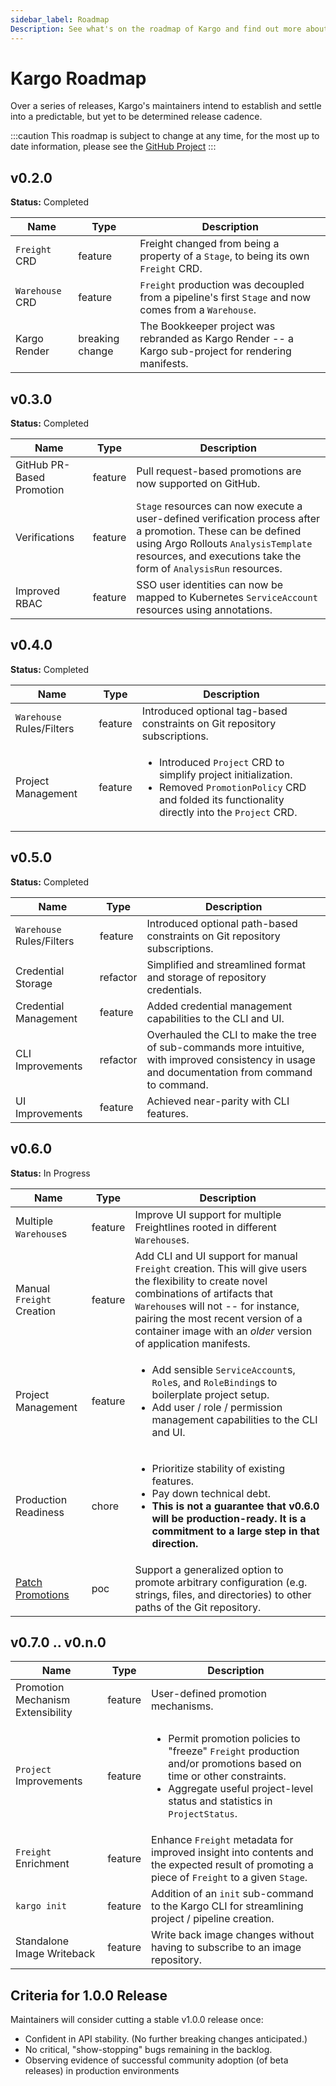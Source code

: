 ```yaml
---
sidebar_label: Roadmap
Description: See what's on the roadmap of Kargo and find out more about the latest releases
---
```


# Kargo Roadmap

Over a series of releases, Kargo's maintainers intend to establish and settle into a predictable, but yet to be determined release cadence.

:::caution
This roadmap is subject to change at any time, for the most up to date information, please see the [GitHub Project](https://github.com/akuity/kargo/milestones)
:::

## v0.2.0

__Status:__ Completed

| Name | Type | Description |
| ---- | ---- | ----------- |
| `Freight` CRD | feature | Freight changed from being a property of a `Stage`, to being its own `Freight` CRD. |
| `Warehouse` CRD | feature | `Freight` production was decoupled from a pipeline's first `Stage` and now comes from a `Warehouse`. |
| Kargo Render | breaking change | The Bookkeeper project was rebranded as Kargo Render -- a Kargo sub-project for rendering manifests. |

## v0.3.0

__Status:__ Completed

| Name | Type | Description |
| ---- | ---- | ----------- |
| GitHub PR-Based Promotion | feature | Pull request-based promotions are now supported on GitHub. |
| Verifications | feature | `Stage` resources can now execute a user-defined verification process after a promotion. These can be defined using Argo Rollouts `AnalysisTemplate` resources, and executions take the form of `AnalysisRun` resources. |
| Improved RBAC | feature | SSO user identities can now be mapped to Kubernetes `ServiceAccount` resources using annotations. |

## v0.4.0

__Status:__ Completed

| Name | Type | Description |
| ---- | ---- | ----------- |
| `Warehouse` Rules/Filters | feature | Introduced optional tag-based constraints on Git repository subscriptions. |
| Project Management | feature | <ul><li>Introduced `Project` CRD to simplify project initialization.</li><li>Removed `PromotionPolicy` CRD and folded its functionality directly into the `Project` CRD.</li></ul> |

## v0.5.0

__Status:__ Completed

| Name | Type | Description |
| ---- | ---- | ----------- |
| `Warehouse` Rules/Filters | feature | Introduced optional path-based constraints on Git repository subscriptions. |
| Credential Storage | refactor | Simplified and streamlined format and storage of repository credentials. |
| Credential Management | feature | Added credential management capabilities to the CLI and UI. |
| CLI Improvements | refactor | Overhauled the CLI to make the tree of sub-commands more intuitive, with improved consistency in usage and documentation from command to command. |
| UI Improvements | feature | Achieved near-parity with CLI features. |

## v0.6.0

__Status:__ In Progress

| Name | Type | Description |
| ---- | ---- | ----------- |
| Multiple `Warehouse`s | feature | Improve UI support for multiple Freightlines rooted in different `Warehouse`s. |
| Manual `Freight` Creation | feature | Add CLI and UI support for manual `Freight` creation. This will give users the flexibility to create novel combinations of artifacts that `Warehouse`s will not -- for instance, pairing the most recent version of a container image with an _older_ version of application manifests. |
| Project Management | feature | <ul><li>Add sensible `ServiceAccount`s, `Role`s, and `RoleBinding`s to boilerplate project setup.</li><li>Add user / role / permission management capabilities to the CLI and UI.</li></ul> |
| Production Readiness | chore | <ul><li>Prioritize stability of existing features.</li><li>Pay down technical debt.</li><li>**This is not a guarantee that v0.6.0 will be production-ready. It is a commitment to a large step in that direction.**</li></ul> |
| [Patch Promotions](https://github.com/akuity/kargo/issues/1250) | poc | Support a generalized option to promote arbitrary configuration (e.g. strings, files, and directories) to other paths of the Git repository. |

## v0.7.0 .. v0.n.0

| Name | Type | Description |
| ---- | ---- | ----------- |
| Promotion Mechanism Extensibility | feature | User-defined promotion mechanisms. |
| `Project` Improvements | feature | <ul><li>Permit promotion policies to "freeze" `Freight` production and/or promotions based on time or other constraints.</li><li>Aggregate useful project-level status and statistics in `ProjectStatus`.</li></ul> |
| `Freight` Enrichment | feature | Enhance `Freight` metadata for improved insight into contents and the expected result of promoting a piece of `Freight` to a given `Stage`. |
| `kargo init` | feature | Addition of an `init` sub-command to the Kargo CLI for streamlining project / pipeline creation. |
| Standalone Image Writeback | feature | Write back image changes without having to subscribe to an image repository. |

## Criteria for 1.0.0 Release

Maintainers will consider cutting a stable v1.0.0 release once:

* Confident in API stability. (No further breaking changes anticipated.)
* No critical, "show-stopping" bugs remaining in the backlog.
* Observing evidence of successful community adoption (of beta releases) in production environments
